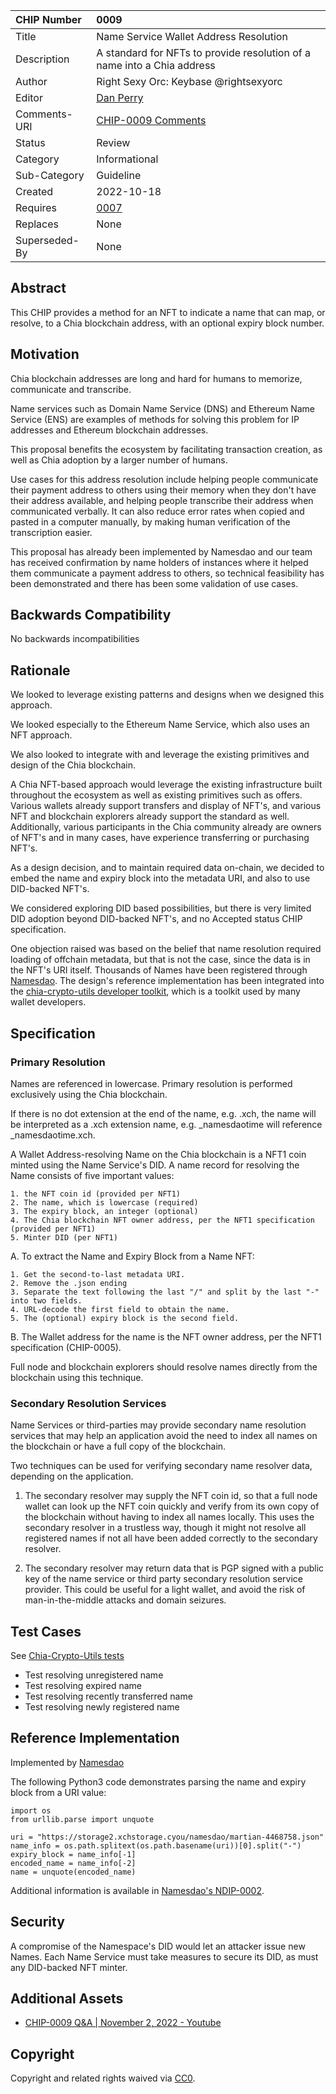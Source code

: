 CHIP Number   | 0009
:-------------|:----
Title         | Name Service Wallet Address Resolution
Description   | A standard for NFTs to provide resolution of a name into a Chia address
Author        | Right Sexy Orc: Keybase @rightsexyorc
Editor        | [Dan Perry](https://github.com/danieljperry)
Comments-URI  | [CHIP-0009 Comments](https://github.com/Chia-Network/chips/pull/34)
Status        | Review
Category      | Informational
Sub-Category  | Guideline
Created       | 2022-10-18
Requires      | [0007](https://github.com/Chia-Network/chips/blob/main/CHIPs/chip-0007.md)
Replaces      | None
Superseded-By | None

## Abstract
This CHIP provides a method for an NFT to indicate a name that can map, or resolve, to a Chia blockchain address, with an optional expiry block number.

## Motivation
Chia blockchain addresses are long and hard for humans to memorize, communicate and transcribe.

Name services such as Domain Name Service (DNS) and Ethereum Name Service (ENS) are examples of methods for solving this problem for IP addresses and Ethereum blockchain addresses.

This proposal benefits the ecosystem by facilitating transaction creation, as well as Chia adoption by a larger number of humans.

Use cases for this address resolution include helping people communicate their payment address to others using their memory when they don't have their address available, and helping people transcribe their address when communicated verbally. It can also reduce error rates when copied and pasted in a computer manually, by making human verification of the transcription easier.

This proposal has already been implemented by Namesdao and our team has received confirmation by name holders of instances where it helped them communicate a payment address to others, so technical feasibility has been demonstrated and there has been some validation of use cases.

## Backwards Compatibility
No backwards incompatibilities

## Rationale
We looked to leverage existing patterns and designs when we designed this approach.

We looked especially to the Ethereum Name Service, which also uses an NFT approach.

We also looked to integrate with and leverage the existing primitives and design of the Chia blockchain.

A Chia NFT-based approach would leverage the existing infrastructure built throughout the ecosystem as well as existing primitives such as offers. Various wallets already support transfers and display of NFT's, and various NFT and blockchain explorers already support the standard as well. Additionally, various participants in the Chia community already are owners of NFT's and in many cases, have experience transferring or purchasing NFT's.

As a design decision, and to maintain required data on-chain, we decided to embed the name and expiry block into the metadata URI, and also to use DID-backed NFT's.

We considered exploring DID based possibilities, but there is very limited DID adoption beyond DID-backed NFT's, and no Accepted status CHIP specification.

One objection raised was based on the belief that name resolution required loading of offchain metadata, but that is not the case, since the data is in the NFT's URI itself. Thousands of Names have been registered through [Namesdao](https://www.namesdao.org/). The design's reference implementation has been integrated into the [chia-crypto-utils developer toolkit](https://github.com/irulast/chia-crypto-utils), which is a toolkit used by many wallet developers.


## Specification

### Primary Resolution

Names are referenced in lowercase. Primary resolution is performed exclusively using the Chia blockchain.

If there is no dot extension at the end of the name, e.g. .xch, the name will be interpreted as a .xch extension name, e.g. _namesdaotime will reference  _namesdaotime.xch.

A Wallet Address-resolving Name on the Chia blockchain is a NFT1 coin minted using the Name Service's DID. A name record for resolving the Name consists of five important values:

    1. the NFT coin id (provided per NFT1)
    2. The name, which is lowercase (required)
    3. The expiry block, an integer (optional)
    4. The Chia blockchain NFT owner address, per the NFT1 specification (provided per NFT1)
    5. Minter DID (per NFT1)

A. To extract the Name and Expiry Block from a Name NFT:

    1. Get the second-to-last metadata URI.
    2. Remove the .json ending
    3. Separate the text following the last "/" and split by the last "-" into two fields.
    4. URL-decode the first field to obtain the name.
    5. The (optional) expiry block is the second field.

B. The Wallet address for the name is the NFT owner address, per the NFT1 specification (CHIP-0005).

Full node and blockchain explorers should resolve names directly from the blockchain using this technique.

### Secondary Resolution Services

Name Services or third-parties may provide secondary name resolution services that may help an application avoid the need to index all names on the blockchain or have a full copy of the blockchain.

Two techniques can be used for verifying secondary name resolver data, depending on the application.

  1. The secondary resolver may supply the NFT coin id, so that a full node wallet can look up the NFT coin quickly and verify from its own copy of the blockchain without having to index all names locally. This uses the secondary resolver in a trustless way, though it might not resolve all registered names if not all have been added correctly to the secondary resolver.

  2. The secondary resolver may return data that is PGP signed with a public key of the name service or third party secondary resolution service provider. This could be useful for a light wallet, and avoid the risk of man-in-the-middle attacks and domain seizures.


## Test Cases

See [Chia-Crypto-Utils tests](https://github.com/irulast/chia-crypto-utils/blob/main/integration_test/namesdao/namesdao_test.dart)

  * Test resolving unregistered name
  * Test resolving expired name
  * Test resolving recently transferred name
  * Test resolving newly registered name


## Reference Implementation
Implemented by [Namesdao](https://www.namesdao.org/)

The following Python3 code demonstrates parsing the name and expiry block from a URI value:

```
import os
from urllib.parse import unquote

uri = "https://storage2.xchstorage.cyou/namesdao/martian-4468758.json"
name_info = os.path.splitext(os.path.basename(uri))[0].split("-")
expiry_block = name_info[-1]
encoded_name = name_info[-2]
name = unquote(encoded_name)
```

Additional information is available in [Namesdao's NDIP-0002](https://github.com/theNamesdao/ndips/blob/main/ndips/ndip-0002.md).

## Security

A compromise of the Namespace's DID would let an attacker issue new Names. Each Name Service must take measures to secure its DID, as must any DID-backed NFT minter.


## Additional Assets
  * [CHIP-0009 Q&A | November 2, 2022 - Youtube](https://www.youtube.com/watch?v=N7u3Zg_9WMs)

## Copyright
Copyright and related rights waived via [CC0](https://creativecommons.org/publicdomain/zero/1.0/).
